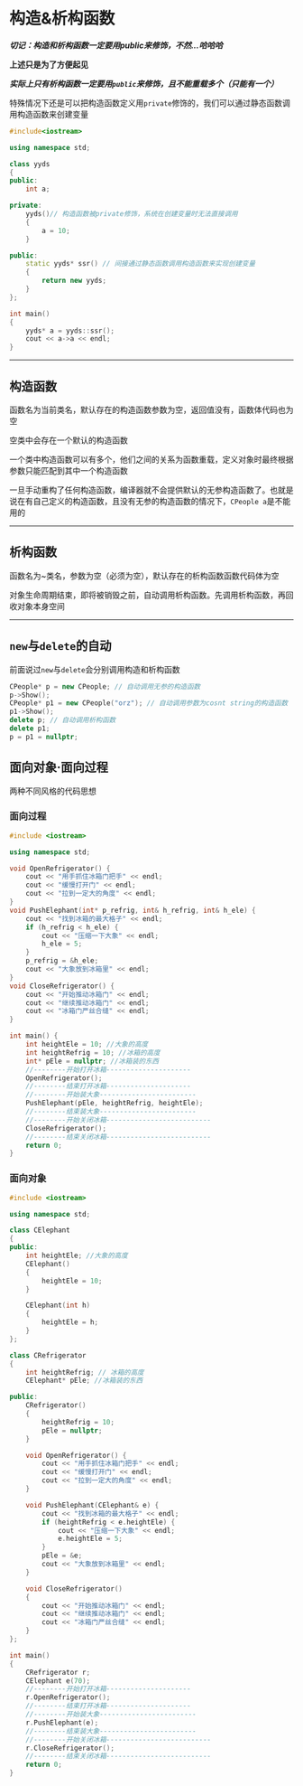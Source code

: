 # 构造&析构函数

***切记：构造和析构函数一定要用public来修饰，不然...哈哈哈***

**上述只是为了方便起见**

***实际上只有析构函数一定要用`public`来修饰，且不能重载多个（只能有一个）***

特殊情况下还是可以把构造函数定义用`private`修饰的，我们可以通过静态函数调用构造函数来创建变量

```c++
#include<iostream>

using namespace std;

class yyds
{
public:
    int a;

private:
    yyds()// 构造函数被private修饰，系统在创建变量时无法直接调用
    {
        a = 10;
    } 

public:
    static yyds* ssr() // 间接通过静态函数调用构造函数来实现创建变量
    {
        return new yyds;
    }
};

int main()
{
    yyds* a = yyds::ssr();
    cout << a->a << endl;
}
```

---

## 构造函数

函数名为当前类名，默认存在的构造函数参数为空，返回值没有，函数体代码也为空

空类中会存在一个默认的构造函数

一个类中构造函数可以有多个，他们之间的关系为函数重载，定义对象时最终根据参数只能匹配到其中一个构造函数

一旦手动重构了任何构造函数，编译器就不会提供默认的无参构造函数了。也就是说在有自己定义的构造函数，且没有无参的构造函数的情况下，`CPeople a`是不能用的

---

## 析构函数

函数名为~类名，参数为空（必须为空），默认存在的析构函数函数代码体为空

对象生命周期结束，即将被销毁之前，自动调用析构函数。先调用析构函数，再回收对象本身空间

---

## `new`与`delete`的自动

前面说过`new`与`delete`会分别调用构造和析构函数

```c++
CPeople* p = new CPeople; // 自动调用无参的构造函数
p->Show();
CPeople* p1 = new CPeople("orz"); // 自动调用参数为cosnt string的构造函数
p1->Show();
delete p; // 自动调用析构函数
delete p1;
p = p1 = nullptr;
```

## 面向对象·面向过程

两种不同风格的代码思想

### 面向过程

```c++
#include <iostream>

using namespace std;

void OpenRefrigerator() {
	cout << "用手抓住冰箱门把手" << endl;
	cout << "缓慢打开门" << endl;
	cout << "拉到一定大的角度" << endl;
}
void PushElephant(int* p_refrig, int& h_refrig, int& h_ele) {
	cout << "找到冰箱的最大格子" << endl;
	if (h_refrig < h_ele) {
		cout << "压缩一下大象" << endl;
		h_ele = 5;
	}
	p_refrig = &h_ele;
	cout << "大象放到冰箱里" << endl;
}
void CloseRefrigerator() {
	cout << "开始推动冰箱门" << endl;
	cout << "继续推动冰箱门" << endl;
	cout << "冰箱门严丝合缝" << endl;
}

int main() {
	int heightEle = 10; //大象的高度
	int heightRefrig = 10; //冰箱的高度
	int* pEle = nullptr; //冰箱装的东西
	//--------开始打开冰箱---------------------
	OpenRefrigerator();
	//--------结束打开冰箱---------------------
	//--------开始装大象------------------------
	PushElephant(pEle, heightRefrig, heightEle);
	//--------结束装大象------------------------
	//--------开始关闭冰箱--------------------------
	CloseRefrigerator();
	//--------结束关闭冰箱--------------------------
	return 0;
}
```

### 面向对象

```c++
#include <iostream>

using namespace std;

class CElephant
{
public:
	int heightEle; //大象的高度
	CElephant()
	{
		heightEle = 10;
	}

	CElephant(int h)
	{
		heightEle = h;
	}
};

class CRefrigerator
{
	int heightRefrig; // 冰箱的高度
	CElephant* pEle; //冰箱装的东西

public:
	CRefrigerator()
	{
		heightRefrig = 10;
		pEle = nullptr; 
	}

	void OpenRefrigerator() {
		cout << "用手抓住冰箱门把手" << endl;
		cout << "缓慢打开门" << endl;
		cout << "拉到一定大的角度" << endl;
	}

	void PushElephant(CElephant& e) {
		cout << "找到冰箱的最大格子" << endl;
		if (heightRefrig < e.heightEle) {
			cout << "压缩一下大象" << endl;
			e.heightEle = 5;
		}
		pEle = &e;
		cout << "大象放到冰箱里" << endl;
	}

	void CloseRefrigerator()
	{
		cout << "开始推动冰箱门" << endl;
		cout << "继续推动冰箱门" << endl;
		cout << "冰箱门严丝合缝" << endl;
	}
};

int main() 
{
	CRefrigerator r;
	CElephant e(70);
	//--------开始打开冰箱---------------------
	r.OpenRefrigerator();
	//--------结束打开冰箱---------------------
	//--------开始装大象------------------------
	r.PushElephant(e);
	//--------结束装大象------------------------
	//--------开始关闭冰箱--------------------------
	r.CloseRefrigerator();
	//--------结束关闭冰箱--------------------------
	return 0;
}
```

